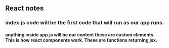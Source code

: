 ## React notes

### index.js code will be the first code that will run as our app runs.
#### anything inside app.js will be our content these are custom elements. This is how react components work. These are functions returning jsx.